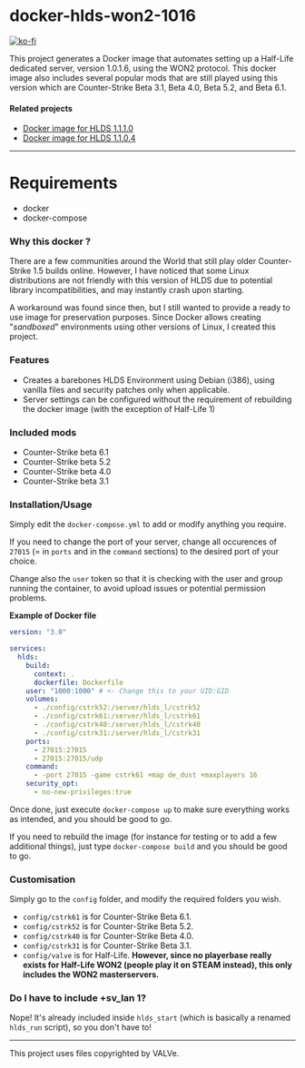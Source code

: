 # docker-hlds-won2-1016

[![ko-fi](https://ko-fi.com/img/githubbutton_sm.svg)](https://ko-fi.com/P5P27UZHV)

This project generates a Docker image that automates setting up a Half-Life dedicated server, version 1.0.1.6, using the WON2 protocol. This docker image also includes several popular mods that are still played using this version which are Counter-Strike Beta 3.1, Beta 4.0, Beta 5.2, and Beta 6.1.

#### Related projects
- [Docker image for HLDS 1.1.1.0](https://github.com/Ch0wW/docker-hlds-won2)
- [Docker image for HLDS 1.1.0.4](https://github.com/Ch0wW/docker-hlds-won2-1104)

--------------------

# Requirements
- docker
- docker-compose

### Why this docker ?

There are a few communities around the World that still play older Counter-Strike 1.5 builds online. However, I have noticed that some Linux distributions are not friendly with this version of HLDS due to potential library incompatibilities, and may instantly crash upon starting.

A workaround was found since then, but I still wanted to provide a ready to use image for preservation purposes. Since Docker allows creating "*sandboxed*" environments using other versions of Linux, I created this project.

### Features
* Creates a barebones HLDS Environment using Debian (i386), using vanilla files and security patches only when applicable.
* Server settings can be configured without the requirement of rebuilding the docker image (with the exception of Half-Life 1)

### Included mods
- Counter-Strike beta 6.1
- Counter-Strike beta 5.2
- Counter-Strike beta 4.0
- Counter-Strike beta 3.1

### Installation/Usage

Simply edit the `docker-compose.yml` to add or modify anything you require.

If you need to change the port of your server, change all occurences of `27015` (= in `ports` and in the `command` sections) to the desired port of your choice.

Change also the `user` token so that it is checking with the user and group running the container, to avoid upload issues or potential permission problems.

**Example of Docker file**
```yml
version: "3.0"

services:
  hlds:
    build:
      context: .
      dockerfile: Dockerfile
    user: "1000:1000" # <- Change this to your UID:GID
    volumes:
      - ./config/cstrk52:/server/hlds_l/cstrk52 
      - ./config/cstrk61:/server/hlds_l/cstrk61
      - ./config/cstrk40:/server/hlds_l/cstrk40 
      - ./config/cstrk31:/server/hlds_l/cstrk31
    ports:
      - 27015:27015
      - 27015:27015/udp
    command:
      - -port 27015 -game cstrk61 +map de_dust +maxplayers 16
    security_opt:
      - no-new-privileges:true
```

Once done, just execute `docker-compose up` to make sure everything works as intended, and you should be good to go.

If you need to rebuild the image (for instance for testing or to add a few additional things), just type `docker-compose build` and you should be good to go.

### Customisation
Simply go to the `config` folder, and modify the required folders you wish.

- `config/cstrk61` is for Counter-Strike Beta 6.1.
- `config/cstrk52` is for Counter-Strike Beta 5.2.
- `config/cstrk40` is for Counter-Strike Beta 4.0.
- `config/cstrk31` is for Counter-Strike Beta 3.1.
- `config/valve` is for Half-Life. **However, since no playerbase really exists for Half-Life WON2 (people play it on STEAM instead), this only includes the WON2 masterservers.** 

### Do I have to include +sv_lan 1?
Nope! It's already included inside `hlds_start` (which is basically a renamed `hlds_run` script), so you don't have to!

-----------

This project uses files copyrighted by VALVe. 